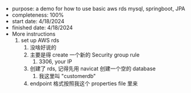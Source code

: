 * purpose: a demo for how to use basic aws rds mysql, springboot, JPA
* completeness: 100%
* start date: 4/18/2024
* finished date: 4/18/2024
* More instructions
  1. set up AWS rds
     1. 没啥好说的
     2. 主要是得 create 一个新的 Security group rule
        1. 3306, your IP
     3. 创建了 rds, 记得先用 navicat 创建一个空的 database
        1. 我这里叫 "customerdb"
     4. endpoint 格式按照我这个 properties file 里来
   